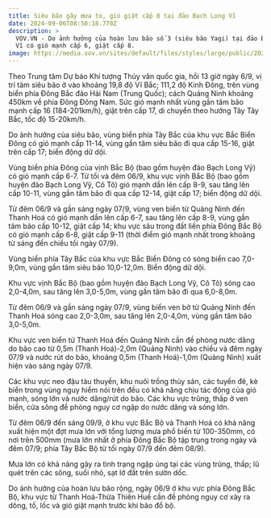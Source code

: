 ```yaml
---
title: Siêu bão gây mưa to, gió giật cấp 8 tại đảo Bạch Long Vĩ
date: 2024-09-06T08:50:18.770Z
description: >
  VOV.VN - Do ảnh hưởng của hoàn lưu bão số 3 (siêu bão Yagi) tại đảo Bạch Long
  Vĩ có gió mạnh cấp 6, giật cấp 8.
image: https://media.vov.vn/sites/default/files/styles/large/public/2024-09/dbqg_xtnd_20240906_1400.jpg
---
```

Theo Trung tâm Dự báo Khí tượng Thủy văn quốc gia, hồi 13 giờ ngày 6/9, vị trí tâm siêu bão ở vào khoảng 19,8 độ Vĩ Bắc; 111,2 độ Kinh Đông, trên vùng biển phía Đông Bắc đảo Hải Nam (Trung Quốc); cách Quảng Ninh khoảng 450km về phía Đông Đông Nam. Sức gió mạnh nhất vùng gần tâm bão mạnh cấp 16 (184-201km/h), giật trên cấp 17, di chuyển theo hướng Tây Tây Bắc, tốc độ 15-20km/h.

Do ảnh hưởng của siêu bão, vùng biển phía Tây Bắc của khu vực Bắc Biển Đông có gió mạnh cấp 11-14, vùng gần tâm siêu bão đi qua cấp 15-16, giật trên cấp 17; biển động dữ dội.

Vùng biển phía Đông của vịnh Bắc Bộ (bao gồm huyện đảo Bạch Long Vỹ) có gió mạnh cấp 6-7. Từ tối và đêm 06/9, khu vực vịnh Bắc Bộ (bao gồm huyện đảo Bạch Long Vỹ, Cô Tô) gió mạnh dần lên cấp 8-9, sau tăng lên cấp 10-11, vùng gần tâm bão đi qua cấp 12-14, giật cấp 17; biển động dữ dội.

Từ đêm 06/9 và gần sáng ngày 07/9, vùng ven biển từ Quảng Ninh đến Thanh Hoá có gió mạnh dần lên cấp 6-7, sau tăng lên cấp 8-9, vùng gần tâm bão cấp 10-12, giật cấp 14; khu vực sâu trong đất liền phía Đông Bắc Bộ có gió mạnh cấp 6-8, giật cấp 9-11 (thời điểm gió mạnh nhất trong khoảng từ sáng đến chiều tối ngày 07/9).

Vùng biển phía Tây Bắc của khu vực Bắc Biển Đông có sóng biển cao 7,0-9,0m, vùng gần tâm siêu bão 10,0-12,0m. Biển động dữ dội.

Khu vực vịnh Bắc Bộ (bao gồm huyện đảo Bạch Long Vỹ, Cô Tô) sóng cao 2,0-4,0m, sau tăng lên 3,0-5,0m, vùng gần tâm bão đi qua 6,0-8,0m.

Từ đêm 06/9 và gần sáng ngày 07/9, vùng biển ven bờ từ Quảng Ninh đến Thanh Hoá sóng cao 2,0-3,0m, sau tăng lên 2,0-4,0m, vùng gần tâm bão 3,0-5,0m.

Khu vực ven biển từ Thanh Hoá đến Quảng Ninh cần đề phòng nước dâng do bão cao từ 0,5m (Thanh Hoá)-2,0m (Quảng Ninh) vào chiều và đêm ngày 07/9 và nước rút do bão, khoảng 0,5m (Thanh Hoá)-1,0m (Quảng Ninh) xuất hiện vào sáng ngày 07/9.

Các khu vực neo đậu tàu thuyền, khu nuôi trồng thủy sản, các tuyến đê, kè biển trong vùng nguy hiểm nói trên đều có khả năng chịu tác động của gió mạnh, sóng lớn và nước dâng/rút do bão. Các khu vực trũng, thấp ở ven biển, cửa sông đề phòng nguy cơ ngập do nước dâng và sóng lớn.

Từ đêm 06/9 đến sáng 09/9, ở khu vực Bắc Bộ và Thanh Hoá có khả năng xuất hiện một đợt mưa lớn với tổng lượng mưa phổ biến từ 100-350mm, có nơi trên 500mm (mưa lớn nhất ở phía Đông Bắc Bộ tập trung trong ngày và đêm 07/9; phía Tây Bắc Bộ từ tối ngày 07/9 đến đêm 08/9).

Mưa lớn có khả năng gây ra tình trạng ngập úng tại các vùng trũng, thấp; lũ quét trên các sông, suối nhỏ, sạt lở đất trên sườn dốc.

Do ảnh hưởng của hoàn lưu bão rộng, ngày 06/9 ở khu vực phía Đông Bắc Bộ, khu vực từ Thanh Hoá-Thừa Thiên Huế  cần đề phòng nguy cơ xảy ra dông, tố, lốc và gió giật mạnh trước khi bão đổ bộ.